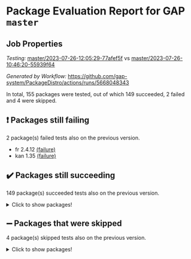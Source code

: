 # Package Evaluation Report for GAP `master`

## Job Properties

*Testing:* [master/2023-07-26-12:05:29-77afef5f](https://github.com/gap-system/PackageDistro/blob/data/reports/master/2023-07-26-12:05:29-77afef5f) vs [master/2023-07-26-10:46:20-55939f64](https://github.com/gap-system/PackageDistro/blob/data/reports/master/2023-07-26-10:46:20-55939f64)

*Generated by Workflow:* https://github.com/gap-system/PackageDistro/actions/runs/5668048343

In total, 155 packages were tested, out of which 149 succeeded, 2 failed and 4 were skipped.

## :exclamation: Packages still failing

2 package(s) failed tests also on the previous version.
- fr 2.4.12 [(failure)](https://github.com/gap-system/PackageDistro/actions/runs/5668048343/job/15358435367)
- kan 1.35 [(failure)](https://github.com/gap-system/PackageDistro/actions/runs/5668048343/job/15358441166)

## :heavy_check_mark: Packages still succeeding

149 package(s) succeeded tests also on the previous version.
<details><summary>Click to show packages!</summary>

- 4ti2interface 2023.02-04 [(success)](https://github.com/gap-system/PackageDistro/actions/runs/5668048343/job/15358426591)
- ace 5.6.2 [(success)](https://github.com/gap-system/PackageDistro/actions/runs/5668048343/job/15358426794)
- aclib 1.3.2 [(success)](https://github.com/gap-system/PackageDistro/actions/runs/5668048343/job/15358427030)
- agt 0.3.1 [(success)](https://github.com/gap-system/PackageDistro/actions/runs/5668048343/job/15358427228)
- alnuth 3.2.1 [(success)](https://github.com/gap-system/PackageDistro/actions/runs/5668048343/job/15358427406)
- anupq 3.3.0 [(success)](https://github.com/gap-system/PackageDistro/actions/runs/5668048343/job/15358427577)
- atlasrep 2.1.6 [(success)](https://github.com/gap-system/PackageDistro/actions/runs/5668048343/job/15358427752)
- autodoc 2023.06.19 [(success)](https://github.com/gap-system/PackageDistro/actions/runs/5668048343/job/15358427955)
- automata 1.15 [(success)](https://github.com/gap-system/PackageDistro/actions/runs/5668048343/job/15358428183)
- automgrp 1.3.2 [(success)](https://github.com/gap-system/PackageDistro/actions/runs/5668048343/job/15358428372)
- autpgrp 1.11 [(success)](https://github.com/gap-system/PackageDistro/actions/runs/5668048343/job/15358428546)
- cap 2023.07-07 [(success)](https://github.com/gap-system/PackageDistro/actions/runs/5668048343/job/15358428750)
- caratinterface 2.3.5 [(success)](https://github.com/gap-system/PackageDistro/actions/runs/5668048343/job/15358428954)
- cddinterface 2022.11.01 [(success)](https://github.com/gap-system/PackageDistro/actions/runs/5668048343/job/15358429158)
- circle 1.6.6 [(success)](https://github.com/gap-system/PackageDistro/actions/runs/5668048343/job/15358429330)
- classicpres 1.22 [(success)](https://github.com/gap-system/PackageDistro/actions/runs/5668048343/job/15358429521)
- cohomolo 1.6.11 [(success)](https://github.com/gap-system/PackageDistro/actions/runs/5668048343/job/15358429698)
- congruence 1.2.5 [(success)](https://github.com/gap-system/PackageDistro/actions/runs/5668048343/job/15358429892)
- corelg 1.56 [(success)](https://github.com/gap-system/PackageDistro/actions/runs/5668048343/job/15358430135)
- crime 1.6 [(success)](https://github.com/gap-system/PackageDistro/actions/runs/5668048343/job/15358430345)
- crisp 1.4.6 [(success)](https://github.com/gap-system/PackageDistro/actions/runs/5668048343/job/15358430535)
- crypting 0.10.4 [(success)](https://github.com/gap-system/PackageDistro/actions/runs/5668048343/job/15358430739)
- cryst 4.1.26 [(success)](https://github.com/gap-system/PackageDistro/actions/runs/5668048343/job/15358430962)
- crystcat 1.1.10 [(success)](https://github.com/gap-system/PackageDistro/actions/runs/5668048343/job/15358431153)
- ctbllib 1.3.6 [(success)](https://github.com/gap-system/PackageDistro/actions/runs/5668048343/job/15358431391)
- cubefree 1.19 [(success)](https://github.com/gap-system/PackageDistro/actions/runs/5668048343/job/15358431720)
- curlinterface 2.3.2 [(success)](https://github.com/gap-system/PackageDistro/actions/runs/5668048343/job/15358431913)
- cvec 2.8.1 [(success)](https://github.com/gap-system/PackageDistro/actions/runs/5668048343/job/15358432117)
- datastructures 0.3.0 [(success)](https://github.com/gap-system/PackageDistro/actions/runs/5668048343/job/15358432305)
- deepthought 1.0.6 [(success)](https://github.com/gap-system/PackageDistro/actions/runs/5668048343/job/15358432575)
- design 1.8 [(success)](https://github.com/gap-system/PackageDistro/actions/runs/5668048343/job/15358432826)
- difsets 2.3.1 [(success)](https://github.com/gap-system/PackageDistro/actions/runs/5668048343/job/15358433036)
- digraphs 1.6.2 [(success)](https://github.com/gap-system/PackageDistro/actions/runs/5668048343/job/15358433212)
- edim 1.3.7 [(success)](https://github.com/gap-system/PackageDistro/actions/runs/5668048343/job/15358433402)
- example 4.3.4 [(success)](https://github.com/gap-system/PackageDistro/actions/runs/5668048343/job/15358433595)
- examplesforhomalg 2023.07-01 [(success)](https://github.com/gap-system/PackageDistro/actions/runs/5668048343/job/15358433780)
- factint 1.6.3 [(success)](https://github.com/gap-system/PackageDistro/actions/runs/5668048343/job/15358433968)
- ferret 1.0.9 [(success)](https://github.com/gap-system/PackageDistro/actions/runs/5668048343/job/15358434130)
- fga 1.5.0 [(success)](https://github.com/gap-system/PackageDistro/actions/runs/5668048343/job/15358434292)
- fining 1.5.5 [(success)](https://github.com/gap-system/PackageDistro/actions/runs/5668048343/job/15358434488)
- float 1.0.3 [(success)](https://github.com/gap-system/PackageDistro/actions/runs/5668048343/job/15358434664)
- format 1.4.3 [(success)](https://github.com/gap-system/PackageDistro/actions/runs/5668048343/job/15358434851)
- forms 1.2.9 [(success)](https://github.com/gap-system/PackageDistro/actions/runs/5668048343/job/15358435016)
- fplsa 1.2.6 [(success)](https://github.com/gap-system/PackageDistro/actions/runs/5668048343/job/15358435185)
- francy 2.0.3 [(success)](https://github.com/gap-system/PackageDistro/actions/runs/5668048343/job/15358435571)
- fwtree 1.3 [(success)](https://github.com/gap-system/PackageDistro/actions/runs/5668048343/job/15358435738)
- gapdoc 1.6.6 [(success)](https://github.com/gap-system/PackageDistro/actions/runs/5668048343/job/15358435921)
- gauss 2023.02-04 [(success)](https://github.com/gap-system/PackageDistro/actions/runs/5668048343/job/15358436085)
- gaussforhomalg 2023.02-04 [(success)](https://github.com/gap-system/PackageDistro/actions/runs/5668048343/job/15358436275)
- gbnp 1.0.5 [(success)](https://github.com/gap-system/PackageDistro/actions/runs/5668048343/job/15358436439)
- generalizedmorphismsforcap 2023.03-01 [(success)](https://github.com/gap-system/PackageDistro/actions/runs/5668048343/job/15358436617)
- genss 1.6.8 [(success)](https://github.com/gap-system/PackageDistro/actions/runs/5668048343/job/15358436779)
- gradedmodules 2023.02-04 [(success)](https://github.com/gap-system/PackageDistro/actions/runs/5668048343/job/15358436926)
- gradedringforhomalg 2023.02-04 [(success)](https://github.com/gap-system/PackageDistro/actions/runs/5668048343/job/15358437085)
- grape 4.9.0 [(success)](https://github.com/gap-system/PackageDistro/actions/runs/5668048343/job/15358437264)
- groupoids 1.73 [(success)](https://github.com/gap-system/PackageDistro/actions/runs/5668048343/job/15358437426)
- grpconst 2.6.4 [(success)](https://github.com/gap-system/PackageDistro/actions/runs/5668048343/job/15358437594)
- guarana 0.96.3 [(success)](https://github.com/gap-system/PackageDistro/actions/runs/5668048343/job/15358437735)
- guava 3.18 [(success)](https://github.com/gap-system/PackageDistro/actions/runs/5668048343/job/15358437924)
- hap 1.57 [(success)](https://github.com/gap-system/PackageDistro/actions/runs/5668048343/job/15358438137)
- hapcryst 0.1.15 [(success)](https://github.com/gap-system/PackageDistro/actions/runs/5668048343/job/15358438291)
- hecke 1.5.3 [(success)](https://github.com/gap-system/PackageDistro/actions/runs/5668048343/job/15358438485)
- help 3.5 [(success)](https://github.com/gap-system/PackageDistro/actions/runs/5668048343/job/15358438641)
- homalg 2023.02-05 [(success)](https://github.com/gap-system/PackageDistro/actions/runs/5668048343/job/15358438833)
- homalgtocas 2023.02-04 [(success)](https://github.com/gap-system/PackageDistro/actions/runs/5668048343/job/15358438995)
- idrel 2.45 [(success)](https://github.com/gap-system/PackageDistro/actions/runs/5668048343/job/15358439199)
- images 1.3.1 [(success)](https://github.com/gap-system/PackageDistro/actions/runs/5668048343/job/15358439385)
- intpic 0.3.0 [(success)](https://github.com/gap-system/PackageDistro/actions/runs/5668048343/job/15358439711)
- io 4.8.1 [(success)](https://github.com/gap-system/PackageDistro/actions/runs/5668048343/job/15358439873)
- io_forhomalg 2023.02-04 [(success)](https://github.com/gap-system/PackageDistro/actions/runs/5668048343/job/15358440098)
- irredsol 1.4.4 [(success)](https://github.com/gap-system/PackageDistro/actions/runs/5668048343/job/15358440334)
- json 2.1.1 [(success)](https://github.com/gap-system/PackageDistro/actions/runs/5668048343/job/15358440568)
- jupyterkernel 1.5.0 [(success)](https://github.com/gap-system/PackageDistro/actions/runs/5668048343/job/15358440764)
- jupyterviz 1.5.6 [(success)](https://github.com/gap-system/PackageDistro/actions/runs/5668048343/job/15358440973)
- kbmag 1.5.11 [(success)](https://github.com/gap-system/PackageDistro/actions/runs/5668048343/job/15358441335)
- laguna 3.9.6 [(success)](https://github.com/gap-system/PackageDistro/actions/runs/5668048343/job/15358441480)
- liealgdb 2.2.1 [(success)](https://github.com/gap-system/PackageDistro/actions/runs/5668048343/job/15358441647)
- liepring 2.8 [(success)](https://github.com/gap-system/PackageDistro/actions/runs/5668048343/job/15358441849)
- liering 2.4.2 [(success)](https://github.com/gap-system/PackageDistro/actions/runs/5668048343/job/15358442051)
- linearalgebraforcap 2023.06-02 [(success)](https://github.com/gap-system/PackageDistro/actions/runs/5668048343/job/15358442272)
- localizeringforhomalg 2023.02-04 [(success)](https://github.com/gap-system/PackageDistro/actions/runs/5668048343/job/15358442440)
- loops 3.4.3 [(success)](https://github.com/gap-system/PackageDistro/actions/runs/5668048343/job/15358442624)
- lpres 1.0.3 [(success)](https://github.com/gap-system/PackageDistro/actions/runs/5668048343/job/15358442810)
- majoranaalgebras 1.5.1 [(success)](https://github.com/gap-system/PackageDistro/actions/runs/5668048343/job/15358443016)
- mapclass 1.4.6 [(success)](https://github.com/gap-system/PackageDistro/actions/runs/5668048343/job/15358443226)
- matgrp 0.70 [(success)](https://github.com/gap-system/PackageDistro/actions/runs/5668048343/job/15358443448)
- matricesforhomalg 2023.02-04 [(success)](https://github.com/gap-system/PackageDistro/actions/runs/5668048343/job/15358443640)
- modisom 2.5.4 [(success)](https://github.com/gap-system/PackageDistro/actions/runs/5668048343/job/15358443842)
- modulepresentationsforcap 2023.06-02 [(success)](https://github.com/gap-system/PackageDistro/actions/runs/5668048343/job/15358444004)
- modules 2023.02-04 [(success)](https://github.com/gap-system/PackageDistro/actions/runs/5668048343/job/15358444165)
- monoidalcategories 2023.05-03 [(success)](https://github.com/gap-system/PackageDistro/actions/runs/5668048343/job/15358444353)
- nconvex 2022.09-01 [(success)](https://github.com/gap-system/PackageDistro/actions/runs/5668048343/job/15358444526)
- nilmat 1.4.2 [(success)](https://github.com/gap-system/PackageDistro/actions/runs/5668048343/job/15358444726)
- nock 1.5 [(success)](https://github.com/gap-system/PackageDistro/actions/runs/5668048343/job/15358444924)
- normalizinterface 1.3.6 [(success)](https://github.com/gap-system/PackageDistro/actions/runs/5668048343/job/15358445116)
- nq 2.5.10 [(success)](https://github.com/gap-system/PackageDistro/actions/runs/5668048343/job/15358445277)
- numericalsgps 1.3.1 [(success)](https://github.com/gap-system/PackageDistro/actions/runs/5668048343/job/15358445516)
- openmath 11.5.3 [(success)](https://github.com/gap-system/PackageDistro/actions/runs/5668048343/job/15358445716)
- orb 4.9.0 [(success)](https://github.com/gap-system/PackageDistro/actions/runs/5668048343/job/15358445940)
- packagemanager 1.4.1 [(success)](https://github.com/gap-system/PackageDistro/actions/runs/5668048343/job/15358446100)
- patternclass 2.4.3 [(success)](https://github.com/gap-system/PackageDistro/actions/runs/5668048343/job/15358446283)
- permut 2.0.4 [(success)](https://github.com/gap-system/PackageDistro/actions/runs/5668048343/job/15358446496)
- polenta 1.3.10 [(success)](https://github.com/gap-system/PackageDistro/actions/runs/5668048343/job/15358446701)
- polymaking 0.8.6 [(success)](https://github.com/gap-system/PackageDistro/actions/runs/5668048343/job/15358446895)
- primgrp 3.4.4 [(success)](https://github.com/gap-system/PackageDistro/actions/runs/5668048343/job/15358447067)
- profiling 2.5.4 [(success)](https://github.com/gap-system/PackageDistro/actions/runs/5668048343/job/15358447279)
- qpa 1.34 [(success)](https://github.com/gap-system/PackageDistro/actions/runs/5668048343/job/15358447454)
- quagroup 1.8.3 [(success)](https://github.com/gap-system/PackageDistro/actions/runs/5668048343/job/15358447677)
- radiroot 2.9 [(success)](https://github.com/gap-system/PackageDistro/actions/runs/5668048343/job/15358447858)
- rcwa 4.7.1 [(success)](https://github.com/gap-system/PackageDistro/actions/runs/5668048343/job/15358448069)
- rds 1.8 [(success)](https://github.com/gap-system/PackageDistro/actions/runs/5668048343/job/15358448264)
- recog 1.4.2 [(success)](https://github.com/gap-system/PackageDistro/actions/runs/5668048343/job/15358448455)
- repndecomp 1.3.0 [(success)](https://github.com/gap-system/PackageDistro/actions/runs/5668048343/job/15358448638)
- repsn 3.1.1 [(success)](https://github.com/gap-system/PackageDistro/actions/runs/5668048343/job/15358448846)
- resclasses 4.7.3 [(success)](https://github.com/gap-system/PackageDistro/actions/runs/5668048343/job/15358449022)
- ringsforhomalg 2023.02-05 [(success)](https://github.com/gap-system/PackageDistro/actions/runs/5668048343/job/15358449202)
- sco 2023.02-04 [(success)](https://github.com/gap-system/PackageDistro/actions/runs/5668048343/job/15358449417)
- scscp 2.4.1 [(success)](https://github.com/gap-system/PackageDistro/actions/runs/5668048343/job/15358449588)
- semigroups 5.2.1 [(success)](https://github.com/gap-system/PackageDistro/actions/runs/5668048343/job/15358449756)
- sglppow 2.3 [(success)](https://github.com/gap-system/PackageDistro/actions/runs/5668048343/job/15358449957)
- sgpviz 0.999.5 [(success)](https://github.com/gap-system/PackageDistro/actions/runs/5668048343/job/15358450137)
- simpcomp 2.1.14 [(success)](https://github.com/gap-system/PackageDistro/actions/runs/5668048343/job/15358450325)
- singular 2023.02.09 [(success)](https://github.com/gap-system/PackageDistro/actions/runs/5668048343/job/15358450479)
- sl2reps 1.1 [(success)](https://github.com/gap-system/PackageDistro/actions/runs/5668048343/job/15358450674)
- sla 1.5.3 [(success)](https://github.com/gap-system/PackageDistro/actions/runs/5668048343/job/15358450859)
- smallgrp 1.5.3 [(success)](https://github.com/gap-system/PackageDistro/actions/runs/5668048343/job/15358451064)
- smallsemi 0.6.13 [(success)](https://github.com/gap-system/PackageDistro/actions/runs/5668048343/job/15358451234)
- sonata 2.9.6 [(success)](https://github.com/gap-system/PackageDistro/actions/runs/5668048343/job/15358451452)
- sophus 1.27 [(success)](https://github.com/gap-system/PackageDistro/actions/runs/5668048343/job/15358451658)
- spinsym 1.5.2 [(success)](https://github.com/gap-system/PackageDistro/actions/runs/5668048343/job/15358451863)
- standardff 0.9.4 [(success)](https://github.com/gap-system/PackageDistro/actions/runs/5668048343/job/15358452007)
- symbcompcc 1.3.2 [(success)](https://github.com/gap-system/PackageDistro/actions/runs/5668048343/job/15358452163)
- thelma 1.3 [(success)](https://github.com/gap-system/PackageDistro/actions/runs/5668048343/job/15358452346)
- tomlib 1.2.9 [(success)](https://github.com/gap-system/PackageDistro/actions/runs/5668048343/job/15358452512)
- toolsforhomalg 2023.07-01 [(success)](https://github.com/gap-system/PackageDistro/actions/runs/5668048343/job/15358452664)
- toric 1.9.5 [(success)](https://github.com/gap-system/PackageDistro/actions/runs/5668048343/job/15358452839)
- toricvarieties 2022.07.13 [(success)](https://github.com/gap-system/PackageDistro/actions/runs/5668048343/job/15358453014)
- transgrp 3.6.4 [(success)](https://github.com/gap-system/PackageDistro/actions/runs/5668048343/job/15358453209)
- ugaly 4.1.3 [(success)](https://github.com/gap-system/PackageDistro/actions/runs/5668048343/job/15358453378)
- unipot 1.5 [(success)](https://github.com/gap-system/PackageDistro/actions/runs/5668048343/job/15358453584)
- unitlib 4.2.0 [(success)](https://github.com/gap-system/PackageDistro/actions/runs/5668048343/job/15358453758)
- utils 0.82 [(success)](https://github.com/gap-system/PackageDistro/actions/runs/5668048343/job/15358453952)
- uuid 0.7 [(success)](https://github.com/gap-system/PackageDistro/actions/runs/5668048343/job/15358454144)
- walrus 0.9991 [(success)](https://github.com/gap-system/PackageDistro/actions/runs/5668048343/job/15358454313)
- wedderga 4.10.4 [(success)](https://github.com/gap-system/PackageDistro/actions/runs/5668048343/job/15358454506)
- xmod 2.91 [(success)](https://github.com/gap-system/PackageDistro/actions/runs/5668048343/job/15358454684)
- xmodalg 1.23 [(success)](https://github.com/gap-system/PackageDistro/actions/runs/5668048343/job/15358454833)
- yangbaxter 0.10.3 [(success)](https://github.com/gap-system/PackageDistro/actions/runs/5668048343/job/15358455028)
- zeromqinterface 0.14 [(success)](https://github.com/gap-system/PackageDistro/actions/runs/5668048343/job/15358455252)
</details>

## :heavy_minus_sign: Packages that were skipped

4 package(s) skipped tests also on the previous version.
<details><summary>Click to show packages!</summary>

- browse 1.8.21 [(skipped)](https://github.com/gap-system/PackageDistro/actions/runs/5668048343/job/15357996308)
- itc 1.5.1 [(skipped)](https://github.com/gap-system/PackageDistro/actions/runs/5668048343/job/15357996308)
- polycyclic 2.16 [(skipped)](https://github.com/gap-system/PackageDistro/actions/runs/5668048343/job/15357996308)
- xgap 4.31 [(skipped)](https://github.com/gap-system/PackageDistro/actions/runs/5668048343/job/15357996308)
</details>

